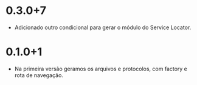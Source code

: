 # 0.3.0+7

- Adicionado outro condicional para gerar o módulo do Service Locator.

# 0.1.0+1

- Na primeira versão geramos os arquivos e protocolos, com factory e rota de navegação.
